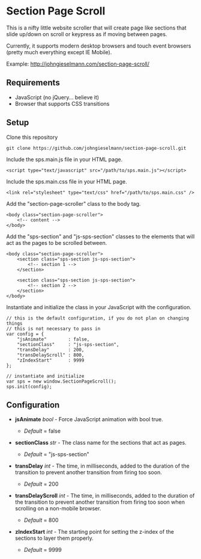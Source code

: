 # Section Page Scroll

This is a nifty little website scroller that will create page like sections
that slide up/down on scroll or keypress as if moving between pages.

Currently, it supports modern desktop browsers and touch event browsers
(pretty much everything except IE Mobile).

Example: http://johngieselmann.com/section-page-scroll/

## Requirements

- JavaScript (no jQuery... believe it)
- Browser that supports CSS transitions

## Setup

Clone this repository
```
git clone https://github.com/johngieselmann/section-page-scroll.git
```

Include the sps.main.js file in your HTML page.
```
<script type="text/javascript" src="/path/to/sps.main.js"></script>
```

Include the sps.main.css file in your HTML page.
```
<link rel="stylesheet" type="text/css" href="/path/to/sps.main.css" />
```

Add the "section-page-scroller" class to the body tag.
```
<body class="section-page-scroller">
    <!-- content -->
</body>
```

Add the "sps-section" and "js-sps-section" classes to the elements that
will act as the pages to be scrolled between.
```
<body class="section-page-scroller">
    <section class="sps-section js-sps-section">
        <!-- section 1 -->
    </section>

    <section class="sps-section js-sps-section">
        <!-- section 2 -->
    </section>
</body>
```

Instantiate and initialize the class in your JavaScript with the configuration.
```
// this is the default configuration, if you do not plan on changing things
// this is not necessary to pass in
var config = {
    "jsAnimate"        : false,
    "sectionClass"     : "js-sps-section",
    "transDelay"       : 200,
    "transDelayScroll" : 800,
    "zIndexStart"      : 9999
};

// instantiate and initialize
var sps = new window.SectionPageScroll();
sps.init(config);
```

## Configuration

- **jsAnimate** *bool* - Force JavaScript animation with bool true.
    - *Default* = false

- **sectionClass** *str* - The class name for the sections that act as
  pages.
    - *Default* = "js-sps-section"

- **transDelay** *int* - The time, in milliseconds, added to the duration
  of the transition to prevent another transition from firing too
  soon.
    - *Default* = 200

- **transDelayScroll** *int* - The time, in milliseconds, added to the
  duration of the transition to prevent another transition from
  firing too soon when scrolling on a non-mobile browser.
    - *Default* = 800

- **zIndexStart** *int* - The starting point for setting the z-index
  of the sections to layer them properly.
    - *Default* = 9999
